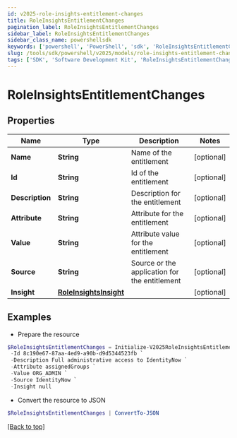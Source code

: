 ```yaml
---
id: v2025-role-insights-entitlement-changes
title: RoleInsightsEntitlementChanges
pagination_label: RoleInsightsEntitlementChanges
sidebar_label: RoleInsightsEntitlementChanges
sidebar_class_name: powershellsdk
keywords: ['powershell', 'PowerShell', 'sdk', 'RoleInsightsEntitlementChanges', 'V2025RoleInsightsEntitlementChanges'] 
slug: /tools/sdk/powershell/v2025/models/role-insights-entitlement-changes
tags: ['SDK', 'Software Development Kit', 'RoleInsightsEntitlementChanges', 'V2025RoleInsightsEntitlementChanges']
---
```



# RoleInsightsEntitlementChanges

## Properties

Name | Type | Description | Notes
------------ | ------------- | ------------- | -------------
**Name** | **String** | Name of the entitlement | [optional] 
**Id** | **String** | Id of the entitlement | [optional] 
**Description** | **String** | Description for the entitlement | [optional] 
**Attribute** | **String** | Attribute for the entitlement | [optional] 
**Value** | **String** | Attribute value for the entitlement | [optional] 
**Source** | **String** | Source or the application for the entitlement | [optional] 
**Insight** | [**RoleInsightsInsight**](role-insights-insight) |  | [optional] 

## Examples

- Prepare the resource
```powershell
$RoleInsightsEntitlementChanges = Initialize-V2025RoleInsightsEntitlementChanges  -Name Administrator `
 -Id 8c190e67-87aa-4ed9-a90b-d9d5344523fb `
 -Description Full administrative access to IdentityNow `
 -Attribute assignedGroups `
 -Value ORG_ADMIN `
 -Source IdentityNow `
 -Insight null
```

- Convert the resource to JSON
```powershell
$RoleInsightsEntitlementChanges | ConvertTo-JSON
```


[[Back to top]](#) 

